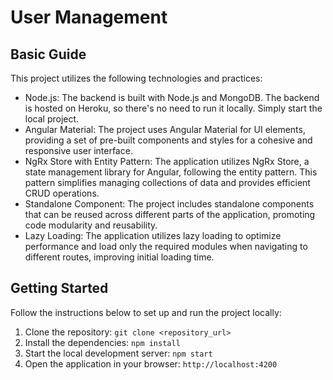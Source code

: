 # User Management

## Basic Guide

This project utilizes the following technologies and practices:

- Node.js: The backend is built with Node.js and MongoDB. The backend is hosted on Heroku, so there's no need to run it locally. Simply start the local project.
- Angular Material: The project uses Angular Material for UI elements, providing a set of pre-built components and styles for a cohesive and responsive user interface.
- NgRx Store with Entity Pattern: The application utilizes NgRx Store, a state management library for Angular, following the entity pattern. This pattern simplifies managing collections of data and provides efficient CRUD operations.
- Standalone Component: The project includes standalone components that can be reused across different parts of the application, promoting code modularity and reusability.
- Lazy Loading: The application utilizes lazy loading to optimize performance and load only the required modules when navigating to different routes, improving initial loading time.

## Getting Started

Follow the instructions below to set up and run the project locally:

1. Clone the repository: `git clone <repository_url>`
2. Install the dependencies: `npm install`
3. Start the local development server: `npm start`
4. Open the application in your browser: `http://localhost:4200`






